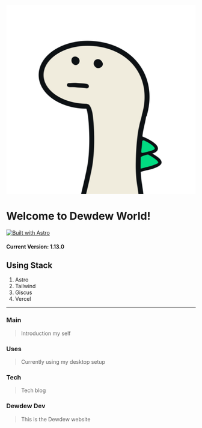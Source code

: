 ![Dewdew](./.github/assets/dewdew_world.webp)

# Welcome to Dewdew World!

[![Built with Astro](https://astro.badg.es/v2/built-with-astro/medium.svg)](https://astro.build)

#### Current Version: 1.13.0

## Using Stack

1. Astro
2. Tailwind
3. Giscus
4. Vercel

---

### Main
> Introduction my self

### Uses
> Currently using my desktop setup

### Tech
> Tech blog

### Dewdew Dev
> This is the Dewdew website
